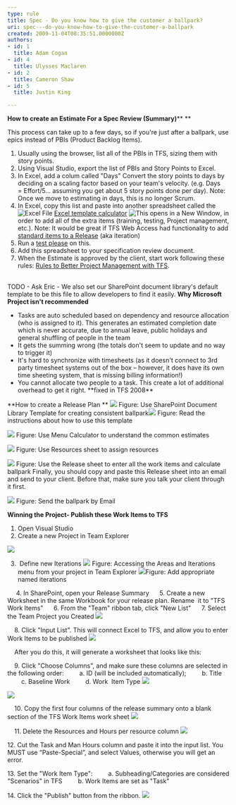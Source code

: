 ```yaml
---
type: rule
title: Spec - Do you know how to give the customer a ballpark?
uri: spec---do-you-know-how-to-give-the-customer-a-ballpark
created: 2009-11-04T08:35:51.0000000Z
authors:
- id: 1
  title: Adam Cogan
- id: 4
  title: Ulysses Maclaren
- id: 2
  title: Cameron Shaw
- id: 5
  title: Justin King

---
```


 
**How to create an Estimate For a Spec Review (Summary)****
**

This process can take up to a few days, so if you're just after a ballpark, use epics instead of PBIs (Product Backlog Items).

1. Usually using the browser, list all of the PBIs in TFS, sizing them with story points.
2. Using Visual Studio, export the list of PBIs and Story Points to Excel.
3. In Excel, add a colum called "Days"
Convert the story points to days by deciding on a scaling factor based on your team's velocity. (e.g. Days = Effort/5... assuming you get about 5 story points done per day). 
Note: Once we move to estimating in days, this is no longer Scrum.
4. In Excel, copy this list and paste into another spreadsheet called the ![](/Style%20Library/SSW/CoreImages/iconXls.png "Excel File") [Excel template calcul​ator](/Documents/zzSSWPrioritiesEstimatesTemplate-v1.xlsx) ![](/Style%20Library/SSW/CoreImages/IconNewWindow.png "This opens in a New Window"), in order to add all of the extra items (training, testing, Project management, etc.).
Note: It would be great if TFS Web Access had functionality to add [standard items to a Release](http&#58;//www.ssw.com.au/ssw/Standards/BetterSoftwareSuggestions/TeamFoundationServer.aspx#StandardItems) (aka iteration)
5. Run a [test please](/_layouts/15/FIXUPREDIRECT.ASPX?WebId=3dfc0e07-e23a-4cbb-aac2-e778b71166a2&amp;TermSetId=07da3ddf-0924-4cd2-a6d4-a4809ae20160&amp;TermId=d66a9404-2ca9-4d19-ad6c-df1618b4fc28) on this.
6. Add this spreadsheet to your specification review document.
7. When the Estimate is approved by the client, start work following these rules: [Rules to Better Project Management with TFS](http&#58;//www.ssw.com.au/ssw/Standards/Rules/RulesToBetterProjectManagementWithTFS.aspx).

<br>TODO - Ask Eric - We also set our SharePoint document library's default template to be this file to allow developers to find it easily. ​​​ 
**Why Microsoft Project isn't recommended**

- Tasks are auto scheduled based on dependency and resource allocation (who is assigned to it). This generates an estimated completion date which is never accurate, due to annual leave, public holidays and general shuffling of people in the team
- It gets the summing wrong (the totals don't seem to update and no way to trigger it)
- It's hard to synchronize with timesheets (as it doesn't connect to 3rd party timesheet systems out of the box – however, it does have its own time sheeting system, that is missing billing information!)
- You cannot allocate two people to a task. This create a lot of additional overhead to get it right. \*\*fixed in TFS 2008\*\*




**How to create a Release Plan
**
![](/PublishingImages/SSWBallPark-SharePointTemplate.jpg) Figure: Use SharePoint Document Library Template for creating consistent ballpark![](/PublishingImages/SSWBallPark-SharePointTemplate-Instructions.jpg) Figure: Read the instructions about how to use this template 

![](/PublishingImages/SSWBallPark-SharePointTemplate-MenuCalc.jpg) Figure: Use Menu Calculator to understand the common estimates 

![](/PublishingImages/SSWBallPark-SharePointTemplate-Resources.jpg) Figure: Use Resources sheet to assign resources 

![](/PublishingImages/SSWBallPark-SharePointTemplate-Ballpark.jpg) Figure: Use the Release sheet to enter all the work items and calculate ballpark 
Finally, you should copy and paste this Release sheet into an email and send to your client. Before that, make sure you talk your client through it first. 

![](/PublishingImages/SSWBallPark-SharePointTemplate-Email.jpg) Figure: Send the ballpark by Email     

**Winning the Project- Publish these Work Items to TFS**

1. Open Visual Studio
2. Create a new Project in Team Explorer


![](/PublishingImages/CreateNewProjectInTE.jpg)

3.  Define new Iterations
![](/PublishingImages/AreasAndIterations.jpg)
Figure: Accessing the Areas and Iterations menu from your project in Team Explorer
![](/PublishingImages/NamedIterations.jpg)Figure: Add appropriate named iterations

     4. In SharePoint, open your Release Summary
     5. Create a new Worksheet in the same Workbook for your release plan. Rename  it to "TFS Work Items"
     6. From the "Team" ribbon tab, click "New List"
     7. Select the Team Project you Created
![](/PublishingImages/TeamProjectYouCreate.jpg)

    8. Click "Input List". This will connect Excel to TFS, and allow you to enter Work Items to be published
![](/PublishingImages/InputList.jpg)

    After you do this, it will generate a worksheet that looks like this:


    9. Click "Choose Columns", and make sure these columns are selected in the following order:
        a. ID (will be included automatically);
        b. Title
        c. Baseline Work
        d. Work  Item Type
![](/PublishingImages/ChooseColumns.jpg)

![](/PublishingImages/Columns.jpg)


    10. Copy the first four columns of the release summary onto a blank section of the TFS Work Items work sheet
![](/PublishingImages/CopyColumnsToWorksheet.jpg)

    11. Delete the Resources and Hours per resource column
![](/PublishingImages/DeleteRHColumn.jpg)

12. Cut the Task and Man Hours column and paste it into the input list. You MUST use “Paste-Special”, and select Values, otherwise you will get an error.

13. Set the "Work Item Type":
        a. Subheading/Categories are considered "Scenarios" in TFS
        b. Work Items are set as "Task"

14. Click the "Publish" button from the ribbon. 
![](/PublishingImages/ClickPublish.jpg)


